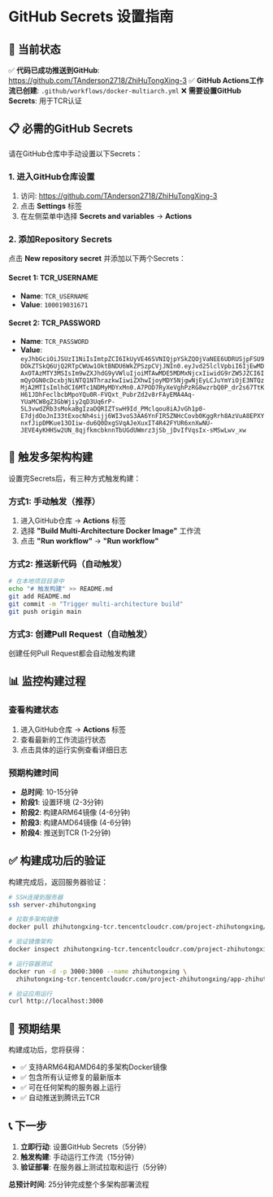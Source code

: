 # GitHub Secrets 设置指南

## 🎯 **当前状态**
✅ **代码已成功推送到GitHub**: https://github.com/TAnderson2718/ZhiHuTongXing-3
✅ **GitHub Actions工作流已创建**: `.github/workflows/docker-multiarch.yml`
❌ **需要设置GitHub Secrets**: 用于TCR认证

## 📋 **必需的GitHub Secrets**

请在GitHub仓库中手动设置以下Secrets：

### 1. 进入GitHub仓库设置
1. 访问: https://github.com/TAnderson2718/ZhiHuTongXing-3
2. 点击 **Settings** 标签
3. 在左侧菜单中选择 **Secrets and variables** → **Actions**

### 2. 添加Repository Secrets
点击 **New repository secret** 并添加以下两个Secrets：

#### Secret 1: TCR_USERNAME
- **Name**: `TCR_USERNAME`
- **Value**: `100019031671`

#### Secret 2: TCR_PASSWORD
- **Name**: `TCR_PASSWORD`
- **Value**: `eyJhbGciOiJSUzI1NiIsImtpZCI6IkUyVE46SVNIQjpYSkZQOjVaNEE6UDRUSjpFSU9DOkZTSkQ6UjQ2RTpCWUw1OktBNDU6WkZPSzpCVjJNIn0.eyJvd25lclVpbiI6IjEwMDAxOTAzMTY3MSIsIm9wZXJhdG9yVWluIjoiMTAwMDE5MDMxNjcxIiwidG9rZW5JZCI6ImQyOGN0cDcxbjNiNTQ1NThrazkwIiwiZXhwIjoyMDY5NjgwNjEyLCJuYmYiOjE3NTQzMjA2MTIsImlhdCI6MTc1NDMyMDYxMn0.A7POD7RyXeVghPzRG8wzrbQ0P_dr2s67TtKH61JDhFeclbcbMpoYQu0R-FVQxt_PubrZd2v8rFAyEMA4Aq-YUaMCW8gZ3GbWjiy2qD3Uq6rP-5L3vwdZRb3sMokaBgIzaDQRIZTswH9Id_PMclqou8iAJvGh1p0-E7djdOoJnI33tExocNh4sijj6WI3voS3AA6YnFIR5ZNHcCovb0KggRrh8AzVuA8EPXYnxfJipDMKue13OIiw-du6Q0DxgSVqAJeXuxIT4R42FYUR6xnXwNU-JEVE4yKHHSw2UN_8qjfkmcbknnTbUGdUWmrz3jSb_jDvIfVqsIx-sMSwLwv_xw`

## 🚀 **触发多架构构建**

设置完Secrets后，有三种方式触发构建：

### 方式1: 手动触发（推荐）
1. 进入GitHub仓库 → **Actions** 标签
2. 选择 **"Build Multi-Architecture Docker Image"** 工作流
3. 点击 **"Run workflow"** → **"Run workflow"**

### 方式2: 推送新代码（自动触发）
```bash
# 在本地项目目录中
echo "# 触发构建" >> README.md
git add README.md
git commit -m "Trigger multi-architecture build"
git push origin main
```

### 方式3: 创建Pull Request（自动触发）
创建任何Pull Request都会自动触发构建

## 📊 **监控构建过程**

### 查看构建状态
1. 进入GitHub仓库 → **Actions** 标签
2. 查看最新的工作流运行状态
3. 点击具体的运行实例查看详细日志

### 预期构建时间
- **总时间**: 10-15分钟
- **阶段1**: 设置环境 (2-3分钟)
- **阶段2**: 构建ARM64镜像 (4-6分钟)
- **阶段3**: 构建AMD64镜像 (4-6分钟)
- **阶段4**: 推送到TCR (1-2分钟)

## ✅ **构建成功后的验证**

构建完成后，返回服务器验证：

```bash
# SSH连接到服务器
ssh server-zhihutongxing

# 拉取多架构镜像
docker pull zhihutongxing-tcr.tencentcloudcr.com/project-zhihutongxing/app-zhihutongxing:latest

# 验证镜像架构
docker inspect zhihutongxing-tcr.tencentcloudcr.com/project-zhihutongxing/app-zhihutongxing:latest

# 运行容器测试
docker run -d -p 3000:3000 --name zhihutongxing \
  zhihutongxing-tcr.tencentcloudcr.com/project-zhihutongxing/app-zhihutongxing:latest

# 验证应用运行
curl http://localhost:3000
```

## 🎯 **预期结果**

构建成功后，您将获得：
- ✅ 支持ARM64和AMD64的多架构Docker镜像
- ✅ 包含所有认证修复的最新版本
- ✅ 可在任何架构的服务器上运行
- ✅ 自动推送到腾讯云TCR

## 📞 **下一步**

1. **立即行动**: 设置GitHub Secrets（5分钟）
2. **触发构建**: 手动运行工作流（15分钟）
3. **验证部署**: 在服务器上测试拉取和运行（5分钟）

**总预计时间**: 25分钟完成整个多架构部署流程
